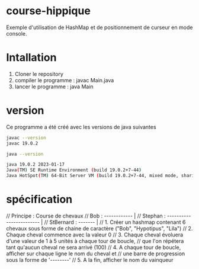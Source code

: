 # course-hippique

Exemple d'utilisation de HashMap et de positionnement de curseur en mode console.

# Intallation

1. Cloner le repository
1. compiler le programme : javac Main.java
1. lancer le programme : java Main

# version

Ce programme a été créé avec les versions de java suivantes

```sh
javac --version
javac 19.0.2
```

```sh
java --version

java 19.0.2 2023-01-17
Java(TM) SE Runtime Environment (build 19.0.2+7-44)
Java HotSpot(TM) 64-Bit Server VM (build 19.0.2+7-44, mixed mode, sharing)
```

# spécification

// Principe : Course de chevaux
// Bob : ------------ |
// Stephan : ------------------------ |
// StBernard : ------- |
// 1. Créer un hashmap contenant 6 chevaux sous forme de chaine de caractère ("Bob", "Hypotipus", "Lila")
// 2. Chaque cheval commence avec la valeur 0
// 3. Chaque cheval évoluera d'une valeur de 1 à 5 unités à chaque tour de boucle,
// que l'on répétera tant qu'aucun cheval ne sera arrivé (100)
// 4. A chaque tour de boucle, afficher sur chaque ligne le nom du cheval et
// une barre de progression sous la forme de '--------'
// 5. A la fin, afficher le nom du vainqueur
